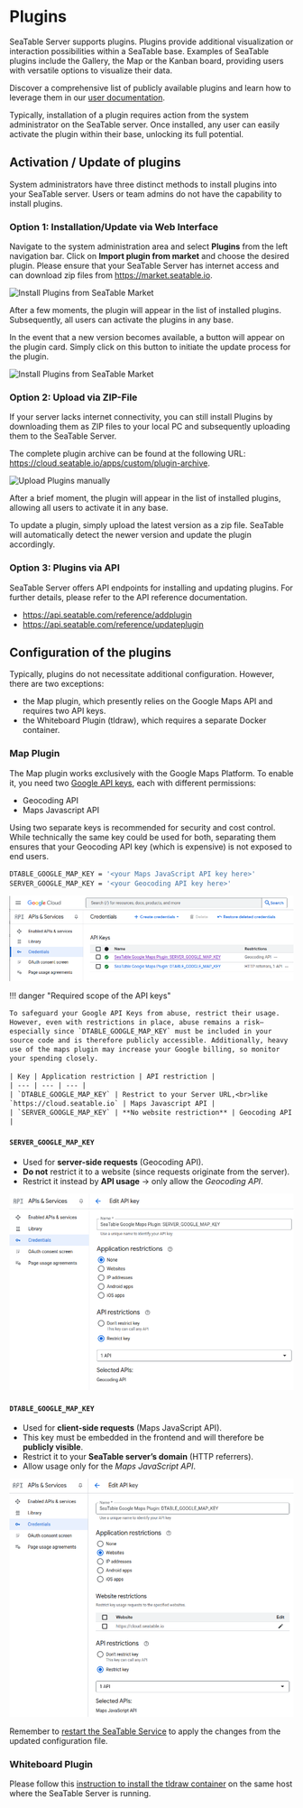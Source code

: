 # Plugins

SeaTable Server supports plugins. Plugins provide additional visualization or interaction possibilities within a SeaTable base. Examples of SeaTable plugins include the Gallery, the Map or the Kanban board, providing users with versatile options to visualize their data.

Discover a comprehensive list of publicly available plugins and learn how to leverage them in our [user documentation](https://seatable.io/docs/plugins/alle-plugins-in-der-uebersicht/?lang=auto).

Typically, installation of a plugin requires action from the system administrator on the SeaTable server. Once installed, any user can easily activate the plugin within their base, unlocking its full potential.

## Activation / Update of plugins

System administrators have three distinct methods to install plugins into your SeaTable server. Users or team admins do not have the capability to install plugins.

### Option 1: Installation/Update via Web Interface

Navigate to the system administration area and select **Plugins** from the left navigation bar. Click on **Import plugin from market** and choose the desired plugin. Please ensure that your SeaTable Server has internet access and can download zip files from <https://market.seatable.io>.

![Install Plugins from SeaTable Market](../assets/images/seatable-plugins-install.png)

After a few moments, the plugin will appear in the list of installed plugins. Subsequently, all users can activate the plugins in any base.

In the event that a new version becomes available, a button will appear on the plugin card. Simply click on this button to initiate the update process for the plugin.

![Install Plugins from SeaTable Market](../assets/images/seatable-plugins-update.png)

### Option 2: Upload via ZIP-File

If your server lacks internet connectivity, you can still install Plugins by downloading them as ZIP files to your local PC and subsequently uploading them to the SeaTable Server.

The complete plugin archive can be found at the following URL: <https://cloud.seatable.io/apps/custom/plugin-archive>.

![Upload Plugins manually](../assets/images/seatable-plugins-upload.png)

After a brief moment, the plugin will appear in the list of installed plugins, allowing all users to activate it in any base.

To update a plugin, simply upload the latest version as a zip file. SeaTable will automatically detect the newer version and update the plugin accordingly.

### Option 3: Plugins via API

SeaTable Server offers API endpoints for installing and updating plugins. For further details, please refer to the API reference documentation.

- <https://api.seatable.com/reference/addplugin>
- <https://api.seatable.com/reference/updateplugin>

## Configuration of the plugins

Typically, plugins do not necessitate additional configuration. However, there are two exceptions:

- the Map plugin, which presently relies on the Google Maps API and requires two API keys.
- the Whiteboard Plugin (tldraw), which requires a separate Docker container.

### Map Plugin

The Map plugin works exclusively with the Google Maps Platform. To enable it, you need two <a href="https://developers.google.com/maps/documentation/javascript/get-api-key?hl=en">Google API keys</a>, each with different permissions:

- Geocoding API
- Maps Javascript API

Using two separate keys is recommended for security and cost control. While technically the same key could be used for both, separating them ensures that your Geocoding API key (which is expensive) is not exposed to end users.

```bash
DTABLE_GOOGLE_MAP_KEY = '<your Maps JavaScript API key here>'
SERVER_GOOGLE_MAP_KEY = '<your Geocoding API key here>'
```

![Create two API keys for Google Maps](../assets/images/maps-requires-two-google-keys.png)

!!! danger "Required scope of the API keys"

    To safeguard your Google API Keys from abuse, restrict their usage. However, even with restrictions in place, abuse remains a risk—especially since `DTABLE_GOOGLE_MAP_KEY` must be included in your source code and is therefore publicly accessible. Additionally, heavy use of the maps plugin may increase your Google billing, so monitor your spending closely.

    | Key | Application restriction | API restriction | 
    | --- | --- | --- |
    | `DTABLE_GOOGLE_MAP_KEY` | Restrict to your Server URL,<br>like `https://cloud.seatable.io` | Maps Javascript API |
    | `SERVER_GOOGLE_MAP_KEY` | **No website restriction** | Geocoding API | 


#### `SERVER_GOOGLE_MAP_KEY`

- Used for **server-side requests** (Geocoding API).  
- **Do not** restrict it to a website (since requests originate from the server).  
- Restrict it instead by **API usage** → only allow the *Geocoding API*.  

![Permissions for SERVER_GOOGLE_MAP_KEY](../assets/images/maps-server-key.png)

#### `DTABLE_GOOGLE_MAP_KEY`

- Used for **client-side requests** (Maps JavaScript API).  
- This key must be embedded in the frontend and will therefore be **publicly visible**.  
- Restrict it to your **SeaTable server’s domain** (HTTP referrers).  
- Allow usage only for the *Maps JavaScript API*.  

![Permissions for DTABLE_GOOGLE_MAP_KEY](../assets/images/maps-dtable-key.png)

Remember to [restart the SeaTable Service](../maintenance/restart-seatable.md) to apply the changes from the updated configuration file.

### Whiteboard Plugin

Please follow this [instruction to install the tldraw container](../installation/components/whiteboard.md) on the same host where the SeaTable Server is running.
